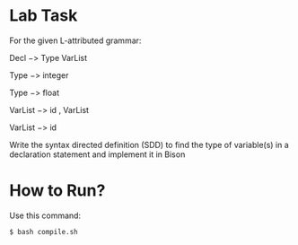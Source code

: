 # Lab Task
For the given L-attributed grammar:

Decl −> Type VarList

Type −> integer

Type −> float

VarList −> id , VarList

VarList −> id

Write the syntax directed definition (SDD) to find the type of variable(s) in a declaration statement and implement it in Bison

# How to Run?
Use this command:
```shell
$ bash compile.sh
```
